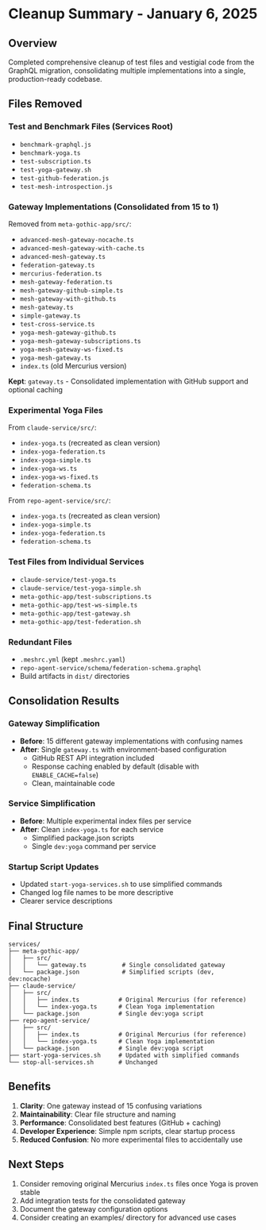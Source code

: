 # Cleanup Summary - January 6, 2025

## Overview
Completed comprehensive cleanup of test files and vestigial code from the GraphQL migration, consolidating multiple implementations into a single, production-ready codebase.

## Files Removed

### Test and Benchmark Files (Services Root)
- `benchmark-graphql.js`
- `benchmark-yoga.ts`
- `test-subscription.ts`
- `test-yoga-gateway.sh`
- `test-github-federation.js`
- `test-mesh-introspection.js`

### Gateway Implementations (Consolidated from 15 to 1)
Removed from `meta-gothic-app/src/`:
- `advanced-mesh-gateway-nocache.ts`
- `advanced-mesh-gateway-with-cache.ts`
- `advanced-mesh-gateway.ts`
- `federation-gateway.ts`
- `mercurius-federation.ts`
- `mesh-gateway-federation.ts`
- `mesh-gateway-github-simple.ts`
- `mesh-gateway-with-github.ts`
- `mesh-gateway.ts`
- `simple-gateway.ts`
- `test-cross-service.ts`
- `yoga-mesh-gateway-github.ts`
- `yoga-mesh-gateway-subscriptions.ts`
- `yoga-mesh-gateway-ws-fixed.ts`
- `yoga-mesh-gateway.ts`
- `index.ts` (old Mercurius version)

**Kept**: `gateway.ts` - Consolidated implementation with GitHub support and optional caching

### Experimental Yoga Files
From `claude-service/src/`:
- `index-yoga.ts` (recreated as clean version)
- `index-yoga-federation.ts`
- `index-yoga-simple.ts`
- `index-yoga-ws.ts`
- `index-yoga-ws-fixed.ts`
- `federation-schema.ts`

From `repo-agent-service/src/`:
- `index-yoga.ts` (recreated as clean version)
- `index-yoga-simple.ts`
- `index-yoga-federation.ts`
- `federation-schema.ts`

### Test Files from Individual Services
- `claude-service/test-yoga.ts`
- `claude-service/test-yoga-simple.sh`
- `meta-gothic-app/test-subscriptions.ts`
- `meta-gothic-app/test-ws-simple.ts`
- `meta-gothic-app/test-gateway.sh`
- `meta-gothic-app/test-federation.sh`

### Redundant Files
- `.meshrc.yml` (kept `.meshrc.yaml`)
- `repo-agent-service/schema/federation-schema.graphql`
- Build artifacts in `dist/` directories

## Consolidation Results

### Gateway Simplification
- **Before**: 15 different gateway implementations with confusing names
- **After**: Single `gateway.ts` with environment-based configuration
  - GitHub REST API integration included
  - Response caching enabled by default (disable with `ENABLE_CACHE=false`)
  - Clean, maintainable code

### Service Simplification
- **Before**: Multiple experimental index files per service
- **After**: Clean `index-yoga.ts` for each service
  - Simplified package.json scripts
  - Single `dev:yoga` command per service

### Startup Script Updates
- Updated `start-yoga-services.sh` to use simplified commands
- Changed log file names to be more descriptive
- Clearer service descriptions

## Final Structure

```
services/
├── meta-gothic-app/
│   ├── src/
│   │   └── gateway.ts          # Single consolidated gateway
│   └── package.json            # Simplified scripts (dev, dev:nocache)
├── claude-service/
│   ├── src/
│   │   ├── index.ts           # Original Mercurius (for reference)
│   │   └── index-yoga.ts      # Clean Yoga implementation
│   └── package.json           # Single dev:yoga script
├── repo-agent-service/
│   ├── src/
│   │   ├── index.ts           # Original Mercurius (for reference)
│   │   └── index-yoga.ts      # Clean Yoga implementation
│   └── package.json           # Single dev:yoga script
├── start-yoga-services.sh     # Updated with simplified commands
└── stop-all-services.sh       # Unchanged
```

## Benefits

1. **Clarity**: One gateway instead of 15 confusing variations
2. **Maintainability**: Clear file structure and naming
3. **Performance**: Consolidated best features (GitHub + caching)
4. **Developer Experience**: Simple npm scripts, clear startup process
5. **Reduced Confusion**: No more experimental files to accidentally use

## Next Steps

1. Consider removing original Mercurius `index.ts` files once Yoga is proven stable
2. Add integration tests for the consolidated gateway
3. Document the gateway configuration options
4. Consider creating an examples/ directory for advanced use cases